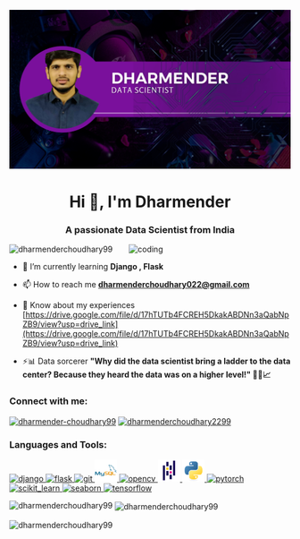 ![logo](https://github.com/dharmenderchoudhary99/dharmenderchoudhary99/blob/main/Dharmender%20Github%20banner.png)
<h1 align="center">Hi 👋, I'm Dharmender</h1>
<h3 align="center">A passionate Data Scientist from India</h3>

<img align="right" alt="coding" width="290" src="https://media3.giphy.com/media/qgQUggAC3Pfv687qPC/giphy.gif">

<p align="left"> <img src="https://komarev.com/ghpvc/?username=dharmenderchoudhary99&label=Profile%20views&color=0e75b6&style=flat" alt="dharmenderchoudhary99" /> </p>

- 🌱 I’m currently learning **Django , Flask**

- 📫 How to reach me **dharmenderchoudhary022@gmail.com**

- 📄 Know about my experiences [https://drive.google.com/file/d/17hTUTb4FCREH5DkakABDNn3aQabNpZB9/view?usp=drive_link](https://drive.google.com/file/d/17hTUTb4FCREH5DkakABDNn3aQabNpZB9/view?usp=drive_link)

- ⚡📊 Data sorcerer **"Why did the data scientist bring a ladder to the data center? Because they heard the data was on a higher level!" 🧙‍♂️📈**

<h3 align="left">Connect with me:</h3>
<p align="left">
<a href="https://linkedin.com/in/dharmender-choudhary99" target="blank"><img align="center" src="https://raw.githubusercontent.com/rahuldkjain/github-profile-readme-generator/master/src/images/icons/Social/linked-in-alt.svg" alt="dharmender-choudhary99" height="30" width="40" /></a>
<a href="https://www.leetcode.com/dharmenderchoudhary2299" target="blank"><img align="center" src="https://raw.githubusercontent.com/rahuldkjain/github-profile-readme-generator/master/src/images/icons/Social/leet-code.svg" alt="dharmenderchoudhary2299" height="30" width="40" /></a>
</p>

<h3 align="left">Languages and Tools:</h3>
<p align="left"> <a href="https://www.djangoproject.com/" target="_blank" rel="noreferrer"> <img src="https://cdn.worldvectorlogo.com/logos/django.svg" alt="django" width="40" height="40"/> </a> <a href="https://flask.palletsprojects.com/" target="_blank" rel="noreferrer"> <img src="https://www.vectorlogo.zone/logos/pocoo_flask/pocoo_flask-icon.svg" alt="flask" width="40" height="40"/> </a> <a href="https://git-scm.com/" target="_blank" rel="noreferrer"> <img src="https://www.vectorlogo.zone/logos/git-scm/git-scm-icon.svg" alt="git" width="40" height="40"/> </a> <a href="https://www.mysql.com/" target="_blank" rel="noreferrer"> <img src="https://raw.githubusercontent.com/devicons/devicon/master/icons/mysql/mysql-original-wordmark.svg" alt="mysql" width="40" height="40"/> </a> <a href="https://opencv.org/" target="_blank" rel="noreferrer"> <img src="https://www.vectorlogo.zone/logos/opencv/opencv-icon.svg" alt="opencv" width="40" height="40"/> </a> <a href="https://pandas.pydata.org/" target="_blank" rel="noreferrer"> <img src="https://raw.githubusercontent.com/devicons/devicon/2ae2a900d2f041da66e950e4d48052658d850630/icons/pandas/pandas-original.svg" alt="pandas" width="40" height="40"/> </a> <a href="https://www.python.org" target="_blank" rel="noreferrer"> <img src="https://raw.githubusercontent.com/devicons/devicon/master/icons/python/python-original.svg" alt="python" width="40" height="40"/> </a> <a href="https://pytorch.org/" target="_blank" rel="noreferrer"> <img src="https://www.vectorlogo.zone/logos/pytorch/pytorch-icon.svg" alt="pytorch" width="40" height="40"/> </a> <a href="https://scikit-learn.org/" target="_blank" rel="noreferrer"> <img src="https://upload.wikimedia.org/wikipedia/commons/0/05/Scikit_learn_logo_small.svg" alt="scikit_learn" width="40" height="40"/> </a> <a href="https://seaborn.pydata.org/" target="_blank" rel="noreferrer"> <img src="https://seaborn.pydata.org/_images/logo-mark-lightbg.svg" alt="seaborn" width="40" height="40"/> </a> <a href="https://www.tensorflow.org" target="_blank" rel="noreferrer"> <img src="https://www.vectorlogo.zone/logos/tensorflow/tensorflow-icon.svg" alt="tensorflow" width="40" height="40"/> </a> </p>

<p><img align="left" src="https://github-readme-stats.vercel.app/api/top-langs?username=dharmenderchoudhary99&show_icons=true&locale=en&layout=compact" alt="dharmenderchoudhary99" /></p>

<p>&nbsp;<img align="center" src="https://github-readme-stats.vercel.app/api?username=dharmenderchoudhary99&show_icons=true&locale=en" alt="dharmenderchoudhary99" /></p>

<p><img align="center" src="https://github-readme-streak-stats.herokuapp.com/?user=dharmenderchoudhary99&" alt="dharmenderchoudhary99" /></p>
